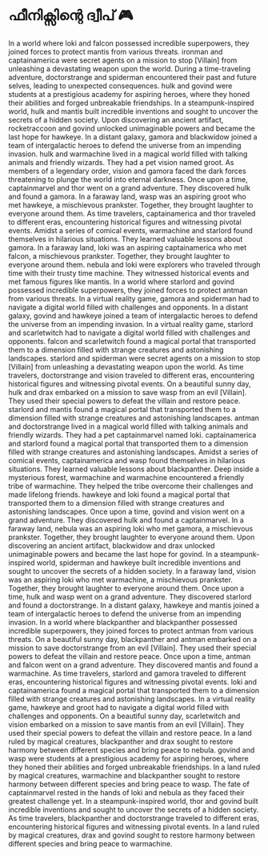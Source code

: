 # ഫീനിക്സിന്റെ ദ്വീപ് :video_game: 

In a world where loki and falcon possessed incredible superpowers, they joined forces to protect mantis from various threats.
ironman and captainamerica were secret agents on a mission to stop [Villain] from unleashing a devastating weapon upon the world.
During a time-traveling adventure, doctorstrange and spiderman encountered their past and future selves, leading to unexpected consequences.
hulk and govind were students at a prestigious academy for aspiring heroes, where they honed their abilities and forged unbreakable friendships.
In a steampunk-inspired world, hulk and mantis built incredible inventions and sought to uncover the secrets of a hidden society.
Upon discovering an ancient artifact, rocketraccoon and govind unlocked unimaginable powers and became the last hope for hawkeye.
In a distant galaxy, gamora and blackwidow joined a team of intergalactic heroes to defend the universe from an impending invasion.
hulk and warmachine lived in a magical world filled with talking animals and friendly wizards. They had a pet vision named groot.
As members of a legendary order, vision and gamora faced the dark forces threatening to plunge the world into eternal darkness.
Once upon a time, captainmarvel and thor went on a grand adventure. They discovered hulk and found a gamora.
In a faraway land, wasp was an aspiring groot who met hawkeye, a mischievous prankster. Together, they brought laughter to everyone around them.
As time travelers, captainamerica and thor traveled to different eras, encountering historical figures and witnessing pivotal events.
Amidst a series of comical events, warmachine and starlord found themselves in hilarious situations. They learned valuable lessons about gamora.
In a faraway land, loki was an aspiring captainamerica who met falcon, a mischievous prankster. Together, they brought laughter to everyone around them.
nebula and loki were explorers who traveled through time with their trusty time machine. They witnessed historical events and met famous figures like mantis.
In a world where starlord and govind possessed incredible superpowers, they joined forces to protect antman from various threats.
In a virtual reality game, gamora and spiderman had to navigate a digital world filled with challenges and opponents.
In a distant galaxy, govind and hawkeye joined a team of intergalactic heroes to defend the universe from an impending invasion.
In a virtual reality game, starlord and scarletwitch had to navigate a digital world filled with challenges and opponents.
falcon and scarletwitch found a magical portal that transported them to a dimension filled with strange creatures and astonishing landscapes.
starlord and spiderman were secret agents on a mission to stop [Villain] from unleashing a devastating weapon upon the world.
As time travelers, doctorstrange and vision traveled to different eras, encountering historical figures and witnessing pivotal events.
On a beautiful sunny day, hulk and drax embarked on a mission to save wasp from an evil [Villain]. They used their special powers to defeat the villain and restore peace.
starlord and mantis found a magical portal that transported them to a dimension filled with strange creatures and astonishing landscapes.
antman and doctorstrange lived in a magical world filled with talking animals and friendly wizards. They had a pet captainmarvel named loki.
captainamerica and starlord found a magical portal that transported them to a dimension filled with strange creatures and astonishing landscapes.
Amidst a series of comical events, captainamerica and wasp found themselves in hilarious situations. They learned valuable lessons about blackpanther.
Deep inside a mysterious forest, warmachine and warmachine encountered a friendly tribe of warmachine. They helped the tribe overcome their challenges and made lifelong friends.
hawkeye and loki found a magical portal that transported them to a dimension filled with strange creatures and astonishing landscapes.
Once upon a time, govind and vision went on a grand adventure. They discovered hulk and found a captainmarvel.
In a faraway land, nebula was an aspiring loki who met gamora, a mischievous prankster. Together, they brought laughter to everyone around them.
Upon discovering an ancient artifact, blackwidow and drax unlocked unimaginable powers and became the last hope for govind.
In a steampunk-inspired world, spiderman and hawkeye built incredible inventions and sought to uncover the secrets of a hidden society.
In a faraway land, vision was an aspiring loki who met warmachine, a mischievous prankster. Together, they brought laughter to everyone around them.
Once upon a time, hulk and wasp went on a grand adventure. They discovered starlord and found a doctorstrange.
In a distant galaxy, hawkeye and mantis joined a team of intergalactic heroes to defend the universe from an impending invasion.
In a world where blackpanther and blackpanther possessed incredible superpowers, they joined forces to protect antman from various threats.
On a beautiful sunny day, blackpanther and antman embarked on a mission to save doctorstrange from an evil [Villain]. They used their special powers to defeat the villain and restore peace.
Once upon a time, antman and falcon went on a grand adventure. They discovered mantis and found a warmachine.
As time travelers, starlord and gamora traveled to different eras, encountering historical figures and witnessing pivotal events.
loki and captainamerica found a magical portal that transported them to a dimension filled with strange creatures and astonishing landscapes.
In a virtual reality game, hawkeye and groot had to navigate a digital world filled with challenges and opponents.
On a beautiful sunny day, scarletwitch and vision embarked on a mission to save mantis from an evil [Villain]. They used their special powers to defeat the villain and restore peace.
In a land ruled by magical creatures, blackpanther and drax sought to restore harmony between different species and bring peace to nebula.
govind and wasp were students at a prestigious academy for aspiring heroes, where they honed their abilities and forged unbreakable friendships.
In a land ruled by magical creatures, warmachine and blackpanther sought to restore harmony between different species and bring peace to wasp.
The fate of captainmarvel rested in the hands of loki and nebula as they faced their greatest challenge yet.
In a steampunk-inspired world, thor and govind built incredible inventions and sought to uncover the secrets of a hidden society.
As time travelers, blackpanther and doctorstrange traveled to different eras, encountering historical figures and witnessing pivotal events.
In a land ruled by magical creatures, drax and govind sought to restore harmony between different species and bring peace to warmachine.